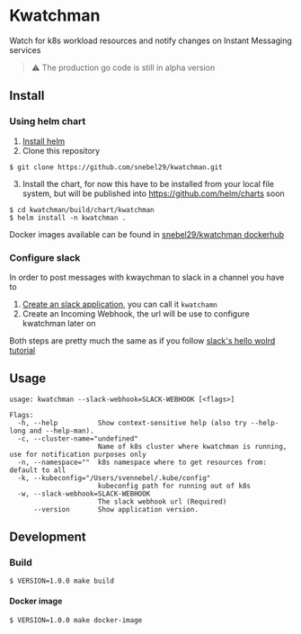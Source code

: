 # Kwatchman

Watch for k8s workload resources and notify changes on Instant Messaging services

> :warning: The production go code is still in alpha version

## Install

### Using helm chart

1. [Install helm](https://helm.sh/docs/using_helm/)
2. Clone this repository
```
$ git clone https://github.com/snebel29/kwatchman.git
```
3. Install the chart, for now this have to be installed from your local file system, but will be published into https://github.com/helm/charts soon
```
$ cd kwatchman/build/chart/kwatchman
$ helm install -n kwatchman .
```

Docker images available can be found in [snebel29/kwatchman dockerhub](https://cloud.docker.com/repository/docker/snebel29/kwatchman)

### Configure slack

In order to post messages with kwaychman to slack in a channel you have to 

1. [Create an slack application](https://api.slack.com/apps/new), you can call it `kwatchamn`
2. Create an Incoming Webhook, the url will be use to configure kwatchman later on

Both steps are pretty much the same as if you follow [slack's hello wolrd tutorial](https://api.slack.com/tutorials/slack-apps-hello-world)

## Usage
```
usage: kwatchman --slack-webhook=SLACK-WEBHOOK [<flags>]

Flags:
  -h, --help          Show context-sensitive help (also try --help-long and --help-man).
  -c, --cluster-name="undefined"  
                      Name of k8s cluster where kwatchman is running, use for notification purposes only
  -n, --namespace=""  k8s namespace where to get resources from: default to all
  -k, --kubeconfig="/Users/svennebel/.kube/config"  
                      kubeconfig path for running out of k8s
  -w, --slack-webhook=SLACK-WEBHOOK  
                      The slack webhook url (Required)
      --version       Show application version.
```

## Development
### Build
```
$ VERSION=1.0.0 make build
```

#### Docker image
```
$ VERSION=1.0.0 make docker-image
```
